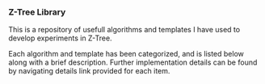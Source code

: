 ### Z-Tree Library
This is a repository of usefull algorithms and templates I have used to develop experiments in Z-Tree.

Each algorithm and template has been categorized, and is listed below along with a brief description.
Further implementation details can be found by navigating details link provided for each item.
